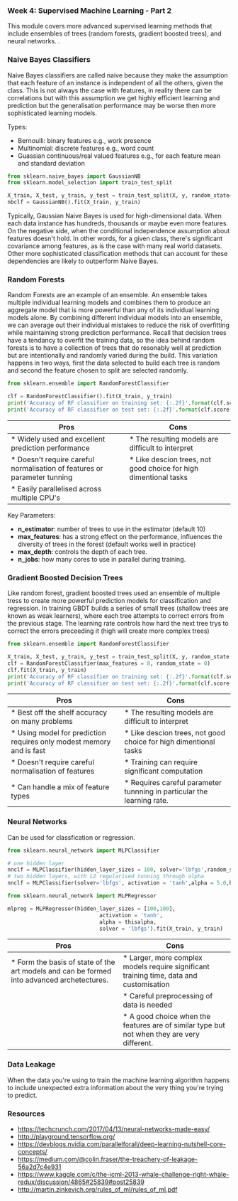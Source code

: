 ### Week 4: Supervised Machine Learning - Part 2

This module covers more advanced supervised learning methods that include ensembles of trees (random forests, gradient boosted trees), and neural networks.
.
### Naive Bayes Classifiers

Naive Bayes classifiers are called naive because they make the assumption that each feature of an instance is independent of all the others, given the class.
This is not always the case with features, in reality there can be correlations but with this assumption we get highly efficient learning and prediction but the 
generalisation performance may be worse then  more sophisticated learning models. 

Types:
* Bernoulli: binary features e.g., work presence 
* Multinomial: discrete features e.g., word count
* Guassian continuous/real valued features e.g., for each feature mean and standard deviation

```python
from sklearn.naive_bayes import GaussianNB
from sklearn.model_selection import train_test_split

X_train, X_test, y_train, y_test = train_test_split(X, y, random_state=0)
nbclf = GaussianNB().fit(X_train, y_train)
```

Typically, Gaussian Naive Bayes is used for high-dimensional data. When each data instance has hundreds, thousands or maybe even more features. On the negative side, when the conditional independence assumption about features doesn't hold. In other words, for a given class, there's significant covariance among features, as is the case with many real world datasets. Other more sophisticated classification methods that can account for these dependencies are likely to outperform Naive Bayes.

### Random Forests

Random Forests are an example of an ensemble. An ensemble takes multiple individual learning models and combines them to produce an aggregate model that is more powerful than any of its individual learning models alone. By combining different individual models into an ensemble, we can average out their individual mistakes to reduce the risk of overfitting while maintaining strong prediction performance. Recall that decision trees have a tendancy to overfit the training data, so the idea behind random forests is to have a collection of trees that do resonably well at prediction but are intentionally and randomly varied during the build. This variation happens in two ways, first the data selected to build each tree is random and second the feature chosen to split are selected randomly. 

```python
from sklearn.ensemble import RandomForestClassifier

clf = RandomForestClassifier().fit(X_train, y_train)
print('Accuracy of RF classifier on training set: {:.2f}'.format(clf.score(X_train, y_train)))
print('Accuracy of RF classifier on test set: {:.2f}'.format(clf.score(X_test, y_test)))
```

| Pros | Cons|
|---|---|
|* Widely used and excellent prediction performance | * The resulting models are difficult to interpret|
|* Doesn't require careful normalisation of features or parameter tunning| * Like descion trees, not good choice for high dimentional tasks 
|* Easily parallelised across multiple CPU's ||

Key Parameters:
* __n_estimator__: number of trees to use in the estimator (default 10)
* __max_features__: has a strong effect on the performance, influences the diversity of trees in the forest (default works well in practice) 
* __max_depth__: controls the depth of each tree. 
* __n_jobs__: how many cores to use in parallel during training. 

### Gradient Boosted Decision Trees

Like random forest, gradient boosted trees used an ensemble of multiple tress to create more powerful prediction models for classification and regression. In training GBDT builds a series of small trees (shallow trees are known as weak learners), where each tree attempts to correct errors from the previous stage. The learning rate controls how hard the next tree trys to correct the errors preceeding it (high will create more complex trees)

```python
from sklearn.ensemble import RandomForestClassifier

X_train, X_test, y_train, y_test = train_test_split(X, y, random_state = 0)
clf = RandomForestClassifier(max_features = 8, random_state = 0)
clf.fit(X_train, y_train)
print('Accuracy of RF classifier on training set: {:.2f}'.format(clf.score(X_train, y_train)))
print('Accuracy of RF classifier on test set: {:.2f}'.format(clf.score(X_test, y_test)))
```

| Pros | Cons|
|---|---|
|* Best off the shelf accuracy on many problems | * The resulting models are difficult to interpret|
|* Using model for prediction requires only modest memory and is fast| * Like descion trees, not good choice for high dimentional tasks|
|* Doesn't require careful normalisation of features |* Training can require significant computation|
|* Can handle a mix of feature types|* Requires careful parameter tunnning in particular the learning rate. |

### Neural Networks

Can be used for classfication or regression. 

```python
from sklearn.neural_network import MLPClassifier

# one hidden layer
nnclf = MLPClassifier(hidden_layer_sizes = 100, solver='lbfgs',random_state = 0).fit(X_train, y_train)
# two hidden layers, with L2 regularised tunning through alpha
nnclf = MLPClassifier(solver='lbfgs', activation = 'tanh',alpha = 5.0,hidden_layer_sizes = [100, 100],random_state = 0).fit(X_train, y_train)
```

```python
from sklearn.neural_network import MLPRegressor

mlpreg = MLPRegressor(hidden_layer_sizes = [100,100],
                             activation = 'tanh',
                             alpha = thisalpha,
                             solver = 'lbfgs').fit(X_train, y_train)
```

| Pros | Cons|
|---|---|
|* Form the basis of state of the art models and can be formed into advanced archetectures. | * Larger, more complex models require significant training time, data and customisation |
| |  * Careful preprocessing of data is needed|
|| * A good choice when the features are of similar type but not when they are very different. |

### Data Leakage
When the data you're using to train the machine learning algorithm happens to include unexpected extra information about the very thing you're trying to predict.

### Resources
* https://techcrunch.com/2017/04/13/neural-networks-made-easy/
* http://playground.tensorflow.org/
* https://devblogs.nvidia.com/parallelforall/deep-learning-nutshell-core-concepts/
* https://medium.com/@colin.fraser/the-treachery-of-leakage-56a2d7c4e931
* https://www.kaggle.com/c/the-icml-2013-whale-challenge-right-whale-redux/discussion/4865#25839#post25839
* http://martin.zinkevich.org/rules_of_ml/rules_of_ml.pdf
